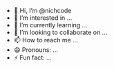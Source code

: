 - 👋 Hi, I’m @nichcode
- 👀 I’m interested in ...
- 🌱 I’m currently learning ...
- 💞️ I’m looking to collaborate on ...
- 📫 How to reach me ...
- 😄 Pronouns: ...
- ⚡ Fun fact: ...

<!---
nichcode/nichcode is a ✨ special ✨ repository because its `README.md` (this file) appears on your GitHub profile.
You can click the Preview link to take a look at your changes.
--->
